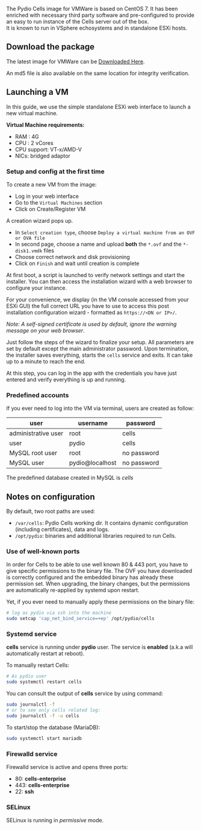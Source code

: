 The Pydio Cells image for VMWare is based on CentOS 7. It has been enriched with necessary third party software and pre-configured to provide an easy to run instance of the Cells server out of the box.  
It is known to run in VSphere echosystems and in standalone ESXi hosts.

## Download the package

The latest image for VMWare can be [Downloaded Here](https://download.pydio.com/latest/cells-enterprise/release/{latest}/vmware/Cells-Enterprise-VMWare-{latest}.zip).

An md5 file is also available on the same location for integrity verification.

## Launching a VM

In this guide, we use the simple standalone ESXi web interface to launch a new virtual machine.

**Virtual Machine requirements:**

- RAM : 4G
- CPU : 2 vCores
- CPU support: VT-x/AMD-V
- NICs: bridged adaptor

### Setup and config at the first time

To create a new VM from the image:

- Log in your web interface
- Go to the `Virtual Machines` section
- Click on Create/Register VM

A creation wizard pops up.

- In `Select creation type`, choose `Deploy a virtual machine from an OVF or OVA file`
- In second page, choose a name and upload **both** the `*.ovf` and the  `*-disk1.vmdk` files
- Choose correct network and disk provisioning
- Click on `Finish` and wait until creation is complete

At first boot, a script is launched to verify network settings and start the installer. You can then access the installation wizard with a web browser to configure your instance.

For your convenience, we display (in the VM console accessed from your ESXi GUI) the full correct URL you have to use to access this post installation configuration wizard - formatted as `https://<DN or IP>/`.

*Note: A self-signed certificate is used by default, ignore the warning message on your web browser*.

Just follow the steps of the wizard to finalize your setup. All parameters are set by default except the main administrator password. Upon termination, the installer saves everything, starts the `cells` service and exits. It can take up to a minute to reach the end.

At this step, you can log in the app with the credentials you have just entered and verify everything is up and running.

### Predefined accounts

If you ever need to log into the VM via terminal, users are created as follow:

| user                | username        | password    |
| ------------------- | --------------- | ----------- |
| administrative user | root            | cells       |
| user                | pydio           | cells       |
| MySQL root user     | root            | no password |
| MySQL user          | pydio@localhost | no password |

The predefined database created in MySQL is *cells*

## Notes on configuration

By default, two root paths are used:

- `/var/cells`: Pydio Cells working dir. It contains dynamic configuration (including certificates), data and logs.
- `/opt/pydio`: binaries and additional libraries required to run Cells.

### Use of well-known ports

In order for Cells to be able to use well known 80 & 443 port, you have to give specific permissions to the binary file.
The OVF you have downloaded is correctly configured and the embedded binary has already these permission set. When upgrading, the binary changes, but the permissions are automatically re-applied by systemd upon restart.

Yet, if you ever need to manually apply these permissions on the binary file:

```sh
# log as pydio via ssh into the machine
sudo setcap 'cap_net_bind_service=+ep' /opt/pydio/cells
```

### Systemd service

**cells** service is running under **pydio** user. The service is **enabled** (a.k.a will automatically restart at reboot).

To manually restart Cells:

```sh
# As pydio user
sudo systemctl restart cells
```

You can consult the output of **cells** service by using command:

```sh
sudo journalctl -f
# or to see only cells related log:
sudo journalctl -f -u cells
```

To start/stop the database (MariaDB):

```sh
sudo systemctl start mariadb
```

### Firewalld service

Firewalld service is active and opens three ports:

- 80: **cells-enterprise**
- 443: **cells-enterprise**
- 22: **ssh**

### SELinux

SELinux is running in *permissive* mode.

